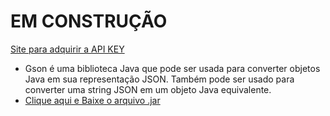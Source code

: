 # EM CONSTRUÇÃO

[Site para adquirir a API KEY](https://www.exchangerate-api.com//)

* Gson é uma biblioteca Java que pode ser usada para converter objetos Java em sua representação JSON. Também pode ser usado para converter uma string JSON em um objeto Java equivalente.
* [Clique aqui e Baixe o arquivo .jar](https://mvnrepository.com/artifact/com.google.code.gson/gson/2.10.1)
